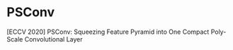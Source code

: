 # PSConv
[ECCV 2020] PSConv: Squeezing Feature Pyramid into One Compact Poly-Scale Convolutional Layer
